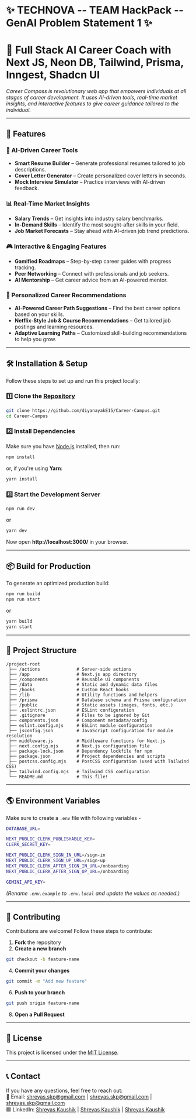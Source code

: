# ✨ TECHNOVA -- TEAM HackPack -- GenAI Problem Statement 1 ✨  

# 🚀 Full Stack AI Career Coach with Next JS, Neon DB, Tailwind, Prisma, Inngest, Shadcn UI


*Career Compass is revolutionary web app that empowers individuals at all stages of career development. It uses AI-driven tools, real-time market insights, and interactive features to give career guidance tailored to the individual.*

---

## 🚀 Features  

### 🤖 AI-Driven Career Tools  
- **Smart Resume Builder** – Generate professional resumes tailored to job descriptions.  
- **Cover Letter Generator** – Create personalized cover letters in seconds.  
- **Mock Interview Simulator** – Practice interviews with AI-driven feedback.  

### 📊 Real-Time Market Insights  
- **Salary Trends** – Get insights into industry salary benchmarks.  
- **In-Demand Skills** – Identify the most sought-after skills in your field.  
- **Job Market Forecasts** – Stay ahead with AI-driven job trend predictions.  

### 🎮 Interactive & Engaging Features  
- **Gamified Roadmaps** – Step-by-step career guides with progress tracking.  
- **Peer Networking** – Connect with professionals and job seekers.  
- **AI Mentorship** – Get career advice from an AI-powered mentor.  

### 🎯 Personalized Career Recommendations  
- **AI-Powered Career Path Suggestions** – Find the best career options based on your skills.  
- **Netflix-Style Job & Course Recommendations** – Get tailored job postings and learning resources.  
- **Adaptive Learning Paths** – Customized skill-building recommendations to help you grow.  

---

## 🛠️ Installation & Setup  
Follow these steps to set up and run this project locally:

### 1️⃣ Clone the [Repository](https://github.com/diyanayakE15/Career-Campus.git) 
```sh
git clone https://github.com/diyanayakE15/Career-Campus.git
cd Career-Campus
```

### 2️⃣ Install Dependencies  
Make sure you have [Node.js](https://nodejs.org/) installed, then run:  
```sh
npm install
```
or, if you're using **Yarn**:  
```sh
yarn install
```

### 3️⃣ Start the Development Server  
```sh
npm run dev
```
or  
```sh
yarn dev
```
Now open **http://localhost:3000/** in your browser.

---

## 📦 Build for Production  
To generate an optimized production build:  
```sh
npm run build
npm run start
```
or  
```sh
yarn build
yarn start
```

---

## 📂 Project Structure  
```
/project-root
 ├── /actions              # Server-side actions
 ├── /app                  # Next.js app directory
 ├── /components           # Reusable UI components
 ├── /data                 # Static and dynamic data files
 ├── /hooks                # Custom React hooks
 ├── /lib                  # Utility functions and helpers
 ├── /prisma               # Database schema and Prisma configuration
 ├── /public               # Static assets (images, fonts, etc.)
 ├── .eslintrc.json        # ESLint configuration
 ├── .gitignore            # Files to be ignored by Git
 ├── components.json       # Component metadata/config
 ├── eslint.config.mjs     # ESLint module configuration
 ├── jsconfig.json         # JavaScript configuration for module resolution
 ├── middleware.js         # Middleware functions for Next.js
 ├── next.config.mjs       # Next.js configuration file
 ├── package-lock.json     # Dependency lockfile for npm
 ├── package.json          # Project dependencies and scripts
 ├── postcss.config.mjs    # PostCSS configuration (used with Tailwind CSS)
 ├── tailwind.config.mjs   # Tailwind CSS configuration
 └── README.md             # This file!
```

---

## 🌎 Environment Variables  
Make sure to create a `.env` file with following variables -

```sh
DATABASE_URL=

NEXT_PUBLIC_CLERK_PUBLISHABLE_KEY=
CLERK_SECRET_KEY=

NEXT_PUBLIC_CLERK_SIGN_IN_URL=/sign-in
NEXT_PUBLIC_CLERK_SIGN_UP_URL=/sign-up
NEXT_PUBLIC_CLERK_AFTER_SIGN_IN_URL=/onboarding
NEXT_PUBLIC_CLERK_AFTER_SIGN_UP_URL=/onboarding

GEMINI_API_KEY=
```
 
*(Rename `.env.example` to `.env.local` and update the values as needed.)*

---

## 🤝 Contributing  
Contributions are welcome! Follow these steps to contribute:  
1. **Fork** the repository  
2. **Create a new branch**
```sh
git checkout -b feature-name
```  
4. **Commit your changes** 
```sh
git commit -m "Add new feature"
```    
6. **Push to your branch**
```sh
git push origin feature-name
```    
8. **Open a Pull Request**  

---

## 📜 License  
This project is licensed under the [MIT License](LICENSE).  

---

## 📞 Contact  
If you have any questions, feel free to reach out:  
📧 Email: shreyas.skp@gmail.com | shreyas.skp@gmail.com | shreyas.skp@gmail.com  
🟦 LinkedIn: [Shreyas Kaushik](https://www.linkedin.com/in/shreyas-kaushik/) | [Shreyas Kaushik](https://www.linkedin.com/in/shreyas-kaushik/) | [Shreyas Kaushik](https://www.linkedin.com/in/shreyas-kaushik/)  